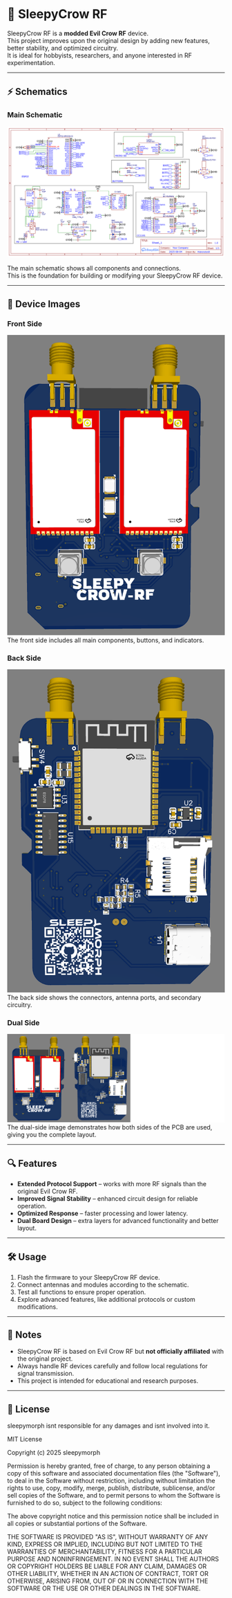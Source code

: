 # 🦉 SleepyCrow RF

SleepyCrow RF is a **modded Evil Crow RF** device.  
This project improves upon the original design by adding new features, better stability, and optimized circuitry.  
It is ideal for hobbyists, researchers, and anyone interested in RF experimentation.

---

## ⚡ Schematics

### Main Schematic
![Main Schematic](Schematics/Schematics.png)

The main schematic shows all components and connections.  
This is the foundation for building or modifying your SleepyCrow RF device.

---

## 📸 Device Images

### Front Side
![Front Side](IMAGES/FrontSide.png)  
The front side includes all main components, buttons, and indicators.

### Back Side
![Back Side](IMAGES/BackSide.png)  
The back side shows the connectors, antenna ports, and secondary circuitry.

### Dual Side
![Dual Side](IMAGES/DualSide.png)  
The dual-side image demonstrates how both sides of the PCB are used, giving you the complete layout.

---

## 🔍 Features

- **Extended Protocol Support** – works with more RF signals than the original Evil Crow RF.  
- **Improved Signal Stability** – enhanced circuit design for reliable operation.  
- **Optimized Response** – faster processing and lower latency.  
- **Dual Board Design** – extra layers for advanced functionality and better layout.

---

## 🛠 Usage

1. Flash the firmware to your SleepyCrow RF device.  
2. Connect antennas and modules according to the schematic.  
3. Test all functions to ensure proper operation.  
4. Explore advanced features, like additional protocols or custom modifications.

---

## 📝 Notes

- SleepyCrow RF is based on Evil Crow RF but **not officially affiliated** with the original project.  
- Always handle RF devices carefully and follow local regulations for signal transmission.  
- This project is intended for educational and research purposes.

---

## 📜 License


sleepymorph isnt responsible for any damages and isnt involved into it.


MIT License

Copyright (c) 2025 sleepymorph

Permission is hereby granted, free of charge, to any person obtaining a copy
of this software and associated documentation files (the "Software"), to deal
in the Software without restriction, including without limitation the rights
to use, copy, modify, merge, publish, distribute, sublicense, and/or sell
copies of the Software, and to permit persons to whom the Software is
furnished to do so, subject to the following conditions:

The above copyright notice and this permission notice shall be included in all
copies or substantial portions of the Software.

THE SOFTWARE IS PROVIDED "AS IS", WITHOUT WARRANTY OF ANY KIND, EXPRESS OR
IMPLIED, INCLUDING BUT NOT LIMITED TO THE WARRANTIES OF MERCHANTABILITY,
FITNESS FOR A PARTICULAR PURPOSE AND NONINFRINGEMENT. IN NO EVENT SHALL THE
AUTHORS OR COPYRIGHT HOLDERS BE LIABLE FOR ANY CLAIM, DAMAGES OR OTHER
LIABILITY, WHETHER IN AN ACTION OF CONTRACT, TORT OR OTHERWISE, ARISING FROM,
OUT OF OR IN CONNECTION WITH THE SOFTWARE OR THE USE OR OTHER DEALINGS IN THE
SOFTWARE.
